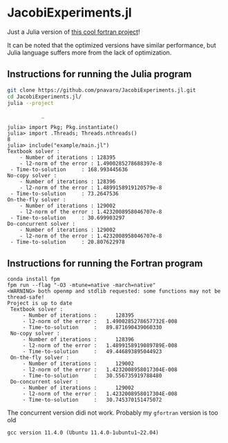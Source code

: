 # JacobiExperiments.jl

Just a Julia version of [this cool fortran project](https://github.com/loiseaujc/Jacobi-Experiments)!

It can be noted that the optimized versions have similar performance, but Julia language suffers more from the lack of optimization.

## Instructions for running the Julia program

```bash
git clone https://github.com/pnavaro/JacobiExperiments.jl.git
cd JacobiExperiments.jl/
julia --project
```
               _
```juliarepl
julia> import Pkg; Pkg.instantiate()
julia> import .Threads; Threads.nthreads()
8
julia> include("example/main.jl")
Textbook solver :
    - Number of iterations : 128395
    - l2-norm of the error : 1.4900285278688397e-8
 - Time-to-solution     : 168.993445636
No-copy solver :
    - Number of iterations : 128396
    - l2-norm of the error : 1.4899158919120579e-8
 - Time-to-solution     : 73.2647536
On-the-fly solver :
    - Number of iterations : 129002
    - l2-norm of the error : 1.4232008958046707e-8
 - Time-to-solution     : 30.699903297
Do-concurrent solver :
    - Number of iterations : 129002
    - l2-norm of the error : 1.4232008958046707e-8
 - Time-to-solution     : 20.807622978
```

## Instructions for running the Fortran program 

```
conda install fpm
fpm run --flag "-O3 -mtune=native -march=native"
<WARNING> both openmp and stdlib requested: some functions may not be thread-safe!
Project is up to date
 Textbook solver :
     - Number of iterations :      128395
     - l2-norm of the error :   1.4900285278657732E-008
     - Time-to-solution     :   89.871690439060330
 No-copy solver :
     - Number of iterations :      128396
     - l2-norm of the error :   1.4899158919089789E-008
     - Time-to-solution     :   49.446893895044923
 On-the-fly solver :
     - Number of iterations :      129002
     - l2-norm of the error :   1.4232008958017304E-008
     - Time-to-solution     :   30.556735919788480
 Do-concurrent solver :
     - Number of iterations :      129002
     - l2-norm of the error :   1.4232008958017304E-008
     - Time-to-solution     :   30.745370151475072
```
The concurrent version didi not work. Probably my `gfortran` version is too old
```
gcc version 11.4.0 (Ubuntu 11.4.0-1ubuntu1~22.04)
```
